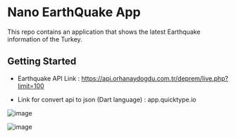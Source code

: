 # Nano EarthQuake App

This repo contains an application that shows the latest Earthquake information of the Turkey.


## Getting Started

- Earthquake API Link :  https://api.orhanaydogdu.com.tr/deprem/live.php?limit=100

- Link for convert api to json (Dart language) : app.quicktype.io


![image](https://user-images.githubusercontent.com/5441882/100351440-808e3700-2ffc-11eb-8475-a42c5a45ebd1.png)


![image](https://user-images.githubusercontent.com/5441882/100351505-969bf780-2ffc-11eb-9885-e95893673a41.png)
